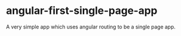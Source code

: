 # angular-first-single-page-app
A very simple app which uses angular routing to be a single page app.
